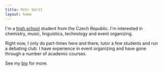 ```yaml
---
title: Petr Geršl
layout: home
---
```

I'm a [high school](https://www.cmgp.cz/) student from the Czech Republic. I'm interested in chemistry, music, linguistics, technology and event organizing.

Right now, I only do part-times here and there, tutor a few students and run a debating club. I have experience in event organizing and have gone through a number of academic courses.

See my [bio](/bio/) for more.
